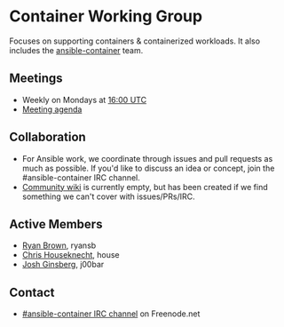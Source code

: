 # Container Working Group

Focuses on supporting containers & containerized workloads. It also includes
the [ansible-container](https://github.com/ansible/ansible-container) team.

## Meetings
* Weekly on Mondays at [16:00 UTC](http://www.thetimezoneconverter.com/?t=16:00&tz=UTC)
* [Meeting agenda](https://github.com/ansible/community/issues?q=is:open+label:meeting_agenda+label:container)

## Collaboration

* For Ansible work, we coordinate through issues and pull requests as much as
    possible. If you'd like to discuss an idea or concept, join
    the #ansible-container IRC channel.
* [Community wiki](https://github.com/ansible/community/wiki/Container) is
    currently empty, but has been created if we find something we can't cover
    with issues/PRs/IRC.


## Active Members
* [Ryan Brown](https://github.com/ryansb), ryansb
* [Chris Houseknecht](https://github.com/chouseknecht), house
* [Josh Ginsberg](https://github.com/j00bar), j00bar

## Contact
* [#ansible-container IRC channel](https://webchat.freenode.net/?channels=ansible-container) on Freenode.net
